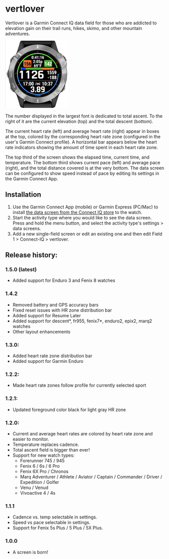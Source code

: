# vertlover

Vertlover is a Garmin Connect IQ data field for those who are
addicted to elevation gain on their trail runs, hikes, skimo, and other
mountain adventures.

<img src="resources/screenshots/vertlover-1.3.jpg" width="200">

The number displayed in the largest font is dedicated to total ascent.  To the
right of it are the current elevation (top) and the total descent (bottom).  

The current heart rate (left) and average heart rate (right) appear in boxes at
the top, colored by the corresponding heart rate zone (configured in the user's
Garmin Connect profile).  A horizontal bar appears below the heart rate
indicators showing the amount of time spent in each heart rate zone.

The top third of the screen shows the elapsed time, current time, and
temperature.  The bottom third shows current pace (left) and average pace
(right), and the total distance covered is at the very bottom.  The data screen
can be configured to show speed instead of pace by editing its settings in the
Garmin Connect App.

## Installation

1. Use the Garmin Connect App (mobile) or Garmin Express (PC/Mac) to install
   [the data screen from the Connect IQ
   store](https://apps.garmin.com/en-US/apps/56e751fa-5fc0-4482-bce8-e32c63567047)
   to the watch.
2. Start the activity type where you would like to see the data screen.  Press
   and hold the menu button, and select the activity type's settings > data
   screens.
3. Add a new single-field screen or edit an existing one and then edit
   Field 1 > Connect-IQ > vertlover.

## Release history:

### 1.5.0 (latest)
- Added support for Enduro 3 and Fenix 8 watches

### 1.4.2
- Removed battery and GPS accuracy bars
- Fixed reset issues with HR zone distribution bar
- Added support for Resume Later
- Added support for descent*, fr955, fenix7*, enduro2, epix2, marq2 watches
- Other layout enhancements

### 1.3.0:
- Added heart rate zone distribution bar
- Added support for Garmin Enduro

### 1.2.2:

- Made heart rate zones follow profile for currently selected sport

### 1.2.1:

- Updated foreground color black for light gray HR zone

### 1.2.0:

- Current and average heart rates are colored by heart rate zone and easier to
  monitor.
- Temperature replaces cadence.
- Total ascent field is bigger than ever!
- Support for new watch types:
  - Forerunner 745 / 945
  - Fenix 6 / 6s / 6 Pro
  - Fenix 6X Pro / Chronos
  - Marq Adventurer / Athlete / Aviator / Captain / Commander / Driver /
    Expedition / Golfer
  - Venu / Venud
  - Vivoactive 4 / 4s

### 1.1.1

* Cadence vs. temp selectable in settings.
* Speed vs pace selectable in settings.
* Support for Fenix 5s Plus / 5 Plus / 5X Plus.

### 1.0.0

- A screen is born!
